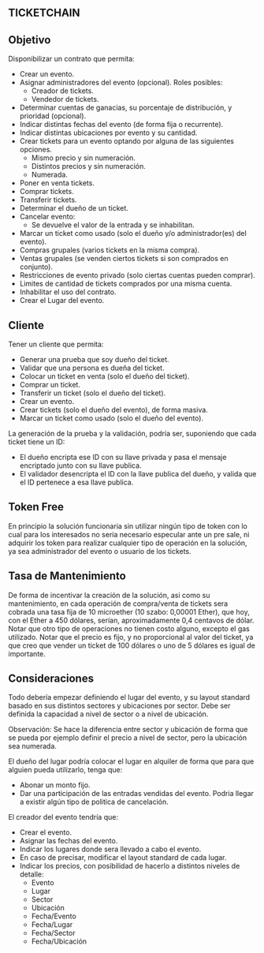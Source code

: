 TICKETCHAIN
-----------

Objetivo
--------    

Disponibilizar un contrato que permita:
- Crear un evento.
- Asignar administradores del evento (opcional). Roles posibles:
    - Creador de tickets.
    - Vendedor de tickets.
- Determinar cuentas de ganacias, su porcentaje de distribución, y prioridad (opcional).
- Indicar distintas fechas del evento (de forma fija o recurrente).
- Indicar distintas ubicaciones por evento y su cantidad.
- Crear tickets para un evento optando por alguna de las siguientes opciones.
    - Mismo precio y sin numeración.
    - Distintos precios y sin numeración.
    - Numerada.
- Poner en venta tickets.
- Comprar tickets.
- Transferir tickets.
- Determinar el dueño de un ticket.
- Cancelar evento:
    - Se devuelve el valor de la entrada y se inhabilitan.
- Marcar un ticket como usado (solo el dueño y/o administrador(es) del evento).
- Compras grupales (varios tickets en la misma compra).
- Ventas grupales (se venden ciertos tickets si son comprados en conjunto).
- Restricciones de evento privado (solo ciertas cuentas pueden comprar).
- Limites de cantidad de tickets comprados por una misma cuenta.
- Inhabilitar el uso del contrato.
- Crear el Lugar del evento.

Cliente
-------

Tener un cliente que permita:
- Generar una prueba que soy dueño del ticket.
- Validar que una persona es dueña del ticket.
- Colocar un ticket en venta (solo el dueño del ticket).
- Comprar un ticket.
- Transferir un ticket (solo el dueño del ticket).
- Crear un evento.
- Crear tickets (solo el dueño del evento), de forma masiva.
- Marcar un ticket como usado (solo el dueño del evento).

La generación de la prueba y la validación, podría ser, suponiendo que cada ticket tiene un ID:
- El dueño encripta ese ID con su llave privada y pasa el mensaje encriptado junto con su llave publica.
- El validador desencripta el ID con la llave publica del dueño, y valida que el ID pertenece a esa llave publica.

Token Free
----------

En principio la solución funcionaria sin utilizar ningún tipo de token
con lo cual para los interesados no seria necesario especular ante un
pre sale, ni adquirir los token para realizar cualquier tipo de operación 
en la solución, ya sea administrador del evento o usuario de los tickets.

Tasa de Mantenimiento
---------------------

De forma de incentivar la creación de la solución, asi como su mantenimiento,
en cada operación de compra/venta de tickets sera cobrada una tasa fija de 
10 microether (10 szabo: 0,00001 Ether), que hoy, con el Ether a 450 dólares,
serían, aproximadamente 0,4 centavos de dólar.
Notar que otro tipo de operaciones no tienen costo alguno, excepto el gas
utilizado.
Notar que el precio es fijo, y no proporcional al valor del ticket, ya que
creo que vender un ticket de 100 dólares o uno de 5 dólares es igual de
importante.

Consideraciones
---------------

Todo debería empezar definiendo el lugar del evento, y su layout standard basado en sus
distintos sectores y ubicaciones por sector.
Debe ser definida la capacidad a nivel de sector o a nivel de ubicación.

Observación: Se hace la diferencia entre sector y ubicación de forma que se pueda
por ejemplo definir el precio a nivel de sector, pero la ubicación sea numerada.

El dueño del lugar podría colocar el lugar en alquiler de forma que para que alguien
pueda utilizarlo, tenga que:
- Abonar un monto fijo.
- Dar una participación de las entradas vendidas del evento.
Podria llegar a existir algún tipo de politica de cancelación.

El creador del evento tendría que:
- Crear el evento.
- Asignar las fechas del evento.
- Indicar los lugares donde sera llevado a cabo el evento.
- En caso de precisar, modificar el layout standard de cada lugar.
- Indicar los precios, con posibilidad de hacerlo a distintos niveles de detalle:
    - Evento
    - Lugar
    - Sector
    - Ubicación
    - Fecha/Evento
    - Fecha/Lugar
    - Fecha/Sector
    - Fecha/Ubicación


